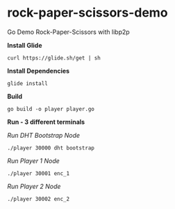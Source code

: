 # rock-paper-scissors-demo
Go Demo Rock-Paper-Scissors with libp2p

**Install Glide**

`curl https://glide.sh/get | sh`

**Install Dependencies**

`glide install`

**Build**

`go build -o player player.go`

**Run - 3 different terminals**

*Run DHT Bootstrap Node*

`./player 30000 dht bootstrap`

*Run Player 1 Node*

`./player 30001 enc_1`

*Run Player 2 Node*

`./player 30002 enc_2`